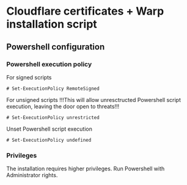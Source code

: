# Cloudflare certificates + Warp installation script

## Powershell configuration

### Powershell execution policy

For signed scripts

```# Set-ExecutionPolicy RemoteSigned```

For unsigned scripts !!!This will allow unresctructed Powershell script execution, leaving the door open to threats!!!

```# Set-ExecutionPolicy unrestricted```

Unset Powershell script execution

```# Set-ExecutionPolicy undefined```


### Privileges

The installation requires higher privileges. Run Powershell with Administrator rights.
